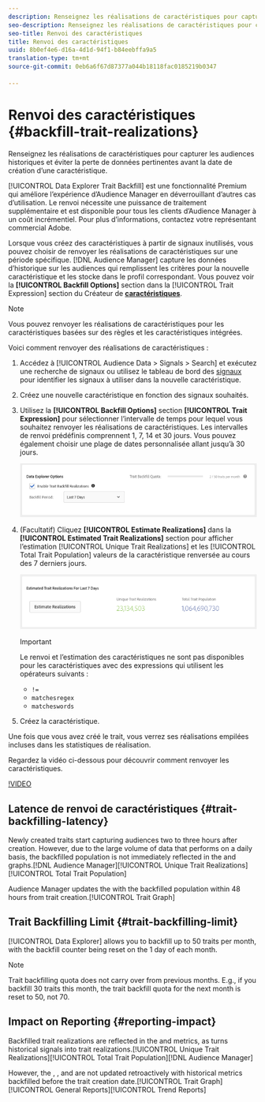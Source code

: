 ```yaml
---
description: Renseignez les réalisations de caractéristiques pour capturer les audiences historiques et éviter la perte de données pertinentes avant la date de création d’une caractéristique.
seo-description: Renseignez les réalisations de caractéristiques pour capturer les audiences historiques et éviter la perte de données pertinentes avant la date de création d’une caractéristique.
seo-title: Renvoi des caractéristiques
title: Renvoi des caractéristiques
uuid: 8b0ef4e6-d16a-4d1d-94f1-b84eebffa9a5
translation-type: tm+mt
source-git-commit: 0eb6a6f67d87377a044b18118fac0185219b0347

---
```



# Renvoi des caractéristiques {#backfill-trait-realizations}

Renseignez les réalisations de caractéristiques pour capturer les audiences historiques et éviter la perte de données pertinentes avant la date de création d’une caractéristique.

[!UICONTROL Data Explorer Trait Backfill] est une fonctionnalité Premium qui améliore l’expérience d’Audience Manager en déverrouillant d’autres cas d’utilisation. Le renvoi nécessite une puissance de traitement supplémentaire et est disponible pour tous les clients d’Audience Manager à un coût incrémentiel. Pour plus d’informations, contactez votre représentant commercial Adobe.

Lorsque vous créez des caractéristiques à partir de signaux inutilisés, vous pouvez choisir de renvoyer les réalisations de caractéristiques sur une période spécifique. [!DNL Audience Manager] capture les données d’historique sur les audiences qui remplissent les critères pour la nouvelle caractéristique et les stocke dans le profil correspondant. Vous pouvez voir la **[!UICONTROL Backfill Options]** section dans la [!UICONTROL Trait Expression] section du Créateur de **[caractéristiques](../../features/traits/about-trait-builder.md)**.

>[!NOTE]
>
>Vous pouvez renvoyer les réalisations de caractéristiques pour les caractéristiques basées sur des règles et les caractéristiques intégrées.

Voici comment renvoyer des réalisations de caractéristiques :

1. Accédez à [!UICONTROL Audience Data > Signals > Search] et exécutez une recherche de signaux ou utilisez le tableau de bord des [signaux](../../features/data-explorer/data-explorer-signals-dashboard.md) pour identifier les signaux à utiliser dans la nouvelle caractéristique.
1. Créez une nouvelle caractéristique en fonction des signaux souhaités.
1. Utilisez la **[!UICONTROL Backfill Options]** section **[!UICONTROL Trait Expression]** pour sélectionner l’intervalle de temps pour lequel vous souhaitez renvoyer les réalisations de caractéristiques. Les intervalles de renvoi prédéfinis comprennent 1, 7, 14 et 30 jours. Vous pouvez également choisir une plage de dates personnalisée allant jusqu’à 30 jours.

   ![trait-renvoi](assets/signals-trait-backfill.png)

1. (Facultatif) Cliquez **[!UICONTROL Estimate Realizations]** dans la **[!UICONTROL Estimated Trait Realizations]** section pour afficher l’estimation [!UICONTROL Unique Trait Realizations] et les [!UICONTROL Total Trait Population] valeurs de la caractéristique renversée au cours des 7 derniers jours.

   ![estimation-caractéristiques-réalisations](assets/estimate-trait-realizations.png)

   >[!IMPORTANT]
   >
   >Le renvoi et l’estimation des caractéristiques ne sont pas disponibles pour les caractéristiques avec des expressions qui utilisent les opérateurs suivants :
   >    * `!=`
   >    * `matchesregex`
   >    * `matcheswords`

1. Créez la caractéristique.

Une fois que vous avez créé le trait, vous verrez ses réalisations empilées incluses dans les statistiques de réalisation.

Regardez la vidéo ci-dessous pour découvrir comment renvoyer les caractéristiques.

[!VIDEO](https://video.tv.adobe.com/v/25169/?captions=fre_fr)

## Latence de renvoi de caractéristiques {#trait-backfilling-latency}

Newly created traits start capturing audiences two to three hours after creation. However, due to the large volume of data that  performs on a daily basis, the backfilled population is not immediately reflected in the  and  graphs.[!DNL Audience Manager][!UICONTROL Unique Trait Realizations][!UICONTROL Total Trait Population]

Audience Manager updates the  with the backfilled population within 48 hours from trait creation.[!UICONTROL Trait Graph]

## Trait Backfilling Limit {#trait-backfilling-limit}

[!UICONTROL Data Explorer] allows you to backfill up to 50 traits per month, with the backfill counter being reset on the 1 day of each month.

>[!NOTE]
>
>Trait backfilling quota does not carry over from previous months. E.g., if you backfill 30 traits this month, the trait backfill quota for the next month is reset to 50, not 70.

## Impact on Reporting {#reporting-impact}

Backfilled trait realizations are reflected in the  and  metrics, as  turns historical signals into trait realizations.[!UICONTROL Unique Trait Realizations][!UICONTROL Total Trait Population][!DNL Audience Manager]

However, the , , and  are not updated retroactively with historical metrics backfilled before the trait creation date.[!UICONTROL Trait Graph][!UICONTROL General Reports][!UICONTROL Trend Reports]